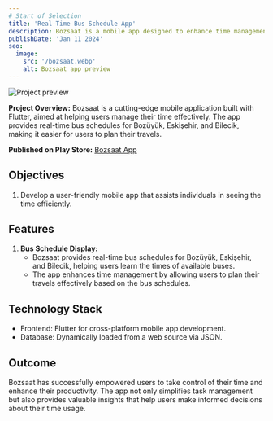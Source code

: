 ```yaml
---
# Start of Selection
title: 'Real-Time Bus Schedule App'
description: Bozsaat is a mobile app designed to enhance time management and productivity through innovative features and user-friendly design.
publishDate: 'Jan 11 2024'
seo:
  image:
    src: '/bozsaat.webp'
    alt: Bozsaat app preview
---
```


![Project preview](/bozsaat.webp)

**Project Overview:**
Bozsaat is a cutting-edge mobile application built with Flutter, aimed at helping users manage their time effectively. The app provides real-time bus schedules for Bozüyük, Eskişehir, and Bilecik, making it easier for users to plan their travels.

**Published on Play Store:** [Bozsaat App](https://play.google.com/store/apps/details?id=com.hrzn.bozsaat)

## Objectives

1. Develop a user-friendly mobile app that assists individuals in seeing the time efficiently.

## Features

1. **Bus Schedule Display:**
   - Bozsaat provides real-time bus schedules for Bozüyük, Eskişehir, and Bilecik, helping users learn the times of available buses.
   - The app enhances time management by allowing users to plan their travels effectively based on the bus schedules.

## Technology Stack

- Frontend: Flutter for cross-platform mobile app development.
- Database: Dynamically loaded from a web source via JSON.

## Outcome

Bozsaat has successfully empowered users to take control of their time and enhance their productivity. The app not only simplifies task management but also provides valuable insights that help users make informed decisions about their time usage.
